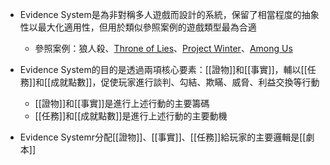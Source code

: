 - Evidence System是為非對稱多人遊戲而設計的系統，保留了相當程度的抽象性以最大化適用性，但用於類似參照案例的遊戲類型最為合適
	- 參照案例：狼人殺、[Throne of Lies](https://store.steampowered.com/app/595280/_Throne_of_Lies)、[Project Winter](https://store.steampowered.com/app/774861/Project_Winter)、[Among Us](https://store.steampowered.com/app/945360/Among_Us)

- Evidence System的目的是透過兩項核心要素：[[證物]]和[[事實]]，輔以[[任務]]和[[成就點數]]，促使玩家進行談判、勾結、欺瞞、威脅、利益交換等行動
	- [[證物]]和[[事實]]是進行上述行動的主要籌碼
	- [[任務]]和[[成就點數]]是進行上述行動的主要動機

- Evidence Systemr分配[[證物]]、[[事實]]、[[任務]]給玩家的主要邏輯是[[劇本]]